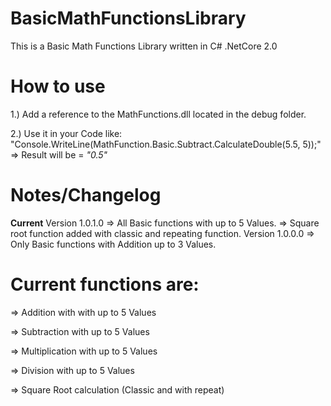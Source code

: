 # BasicMathFunctionsLibrary
This is a Basic Math Functions Library written in C# .NetCore 2.0


# How to use
1.) Add a reference to the MathFunctions.dll located in the debug folder.

2.) Use it in your Code like: "Console.WriteLine(MathFunction.Basic.Subtract.CalculateDouble(5.5, 5));"
      => Result will be = *"0.5"*


# Notes/Changelog
**Current** Version 1.0.1.0 
      => All Basic functions with up to 5 Values.
      => Square root function added with classic and repeating function.
Version 1.0.0.0 
      => Only Basic functions with Addition up to 3 Values.

# Current functions are:
=> Addition with with up to 5 Values

=> Subtraction with up to 5 Values

=> Multiplication with up to 5 Values

=> Division with up to 5 Values

=> Square Root calculation (Classic and with repeat)
